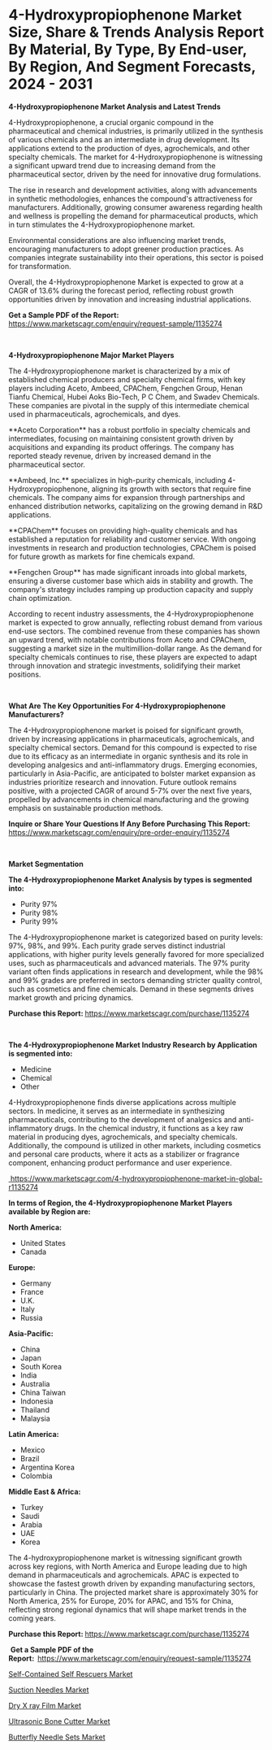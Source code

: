 <p><h1>4-Hydroxypropiophenone Market Size, Share & Trends Analysis Report By Material, By Type, By End-user, By Region, And Segment Forecasts, 2024 - 2031</h1></p><p><strong>4-Hydroxypropiophenone Market Analysis and Latest Trends</strong></p>
<p><p>4-Hydroxypropiophenone, a crucial organic compound in the pharmaceutical and chemical industries, is primarily utilized in the synthesis of various chemicals and as an intermediate in drug development. Its applications extend to the production of dyes, agrochemicals, and other specialty chemicals. The market for 4-Hydroxypropiophenone is witnessing a significant upward trend due to increasing demand from the pharmaceutical sector, driven by the need for innovative drug formulations.</p><p>The rise in research and development activities, along with advancements in synthetic methodologies, enhances the compound's attractiveness for manufacturers. Additionally, growing consumer awareness regarding health and wellness is propelling the demand for pharmaceutical products, which in turn stimulates the 4-Hydroxypropiophenone market.</p><p>Environmental considerations are also influencing market trends, encouraging manufacturers to adopt greener production practices. As companies integrate sustainability into their operations, this sector is poised for transformation.</p><p>Overall, the 4-Hydroxypropiophenone Market is expected to grow at a CAGR of 13.6% during the forecast period, reflecting robust growth opportunities driven by innovation and increasing industrial applications.</p></p>
<p><strong>Get a Sample PDF of the Report:&nbsp;</strong> <a href="https://www.marketscagr.com/enquiry/request-sample/1135274?utm_campaign=1556&utm_medium=2&utm_source=Github&utm_content=ia&utm_term=13102024&utm_id=4-hydroxypropiophenone">https://www.marketscagr.com/enquiry/request-sample/1135274</a></p>
<p>&nbsp;</p>
<p><strong>4-Hydroxypropiophenone Major Market Players</strong></p>
<p><p>The 4-Hydroxypropiophenone market is characterized by a mix of established chemical producers and specialty chemical firms, with key players including Aceto, Ambeed, CPAChem, Fengchen Group, Henan Tianfu Chemical, Hubei Aoks Bio-Tech, P C Chem, and Swadev Chemicals. These companies are pivotal in the supply of this intermediate chemical used in pharmaceuticals, agrochemicals, and dyes.</p><p>**Aceto Corporation** has a robust portfolio in specialty chemicals and intermediates, focusing on maintaining consistent growth driven by acquisitions and expanding its product offerings. The company has reported steady revenue, driven by increased demand in the pharmaceutical sector.</p><p>**Ambeed, Inc.** specializes in high-purity chemicals, including 4-Hydroxypropiophenone, aligning its growth with sectors that require fine chemicals. The company aims for expansion through partnerships and enhanced distribution networks, capitalizing on the growing demand in R&D applications.</p><p>**CPAChem** focuses on providing high-quality chemicals and has established a reputation for reliability and customer service. With ongoing investments in research and production technologies, CPAChem is poised for future growth as markets for fine chemicals expand.</p><p>**Fengchen Group** has made significant inroads into global markets, ensuring a diverse customer base which aids in stability and growth. The company's strategy includes ramping up production capacity and supply chain optimization.</p><p>According to recent industry assessments, the 4-Hydroxypropiophenone market is expected to grow annually, reflecting robust demand from various end-use sectors. The combined revenue from these companies has shown an upward trend, with notable contributions from Aceto and CPAChem, suggesting a market size in the multimillion-dollar range. As the demand for specialty chemicals continues to rise, these players are expected to adapt through innovation and strategic investments, solidifying their market positions.</p></p>
<p>&nbsp;</p>
<p><strong>What Are The Key Opportunities For 4-Hydroxypropiophenone Manufacturers?</strong></p>
<p><p>The 4-Hydroxypropiophenone market is poised for significant growth, driven by increasing applications in pharmaceuticals, agrochemicals, and specialty chemical sectors. Demand for this compound is expected to rise due to its efficacy as an intermediate in organic synthesis and its role in developing analgesics and anti-inflammatory drugs. Emerging economies, particularly in Asia-Pacific, are anticipated to bolster market expansion as industries prioritize research and innovation. Future outlook remains positive, with a projected CAGR of around 5-7% over the next five years, propelled by advancements in chemical manufacturing and the growing emphasis on sustainable production methods.</p></p>
<p><strong>Inquire or Share Your Questions If Any Before Purchasing This Report:</strong> <a href="https://www.marketscagr.com/enquiry/pre-order-enquiry/1135274?utm_campaign=1556&utm_medium=2&utm_source=Github&utm_content=ia&utm_term=13102024&utm_id=4-hydroxypropiophenone">https://www.marketscagr.com/enquiry/pre-order-enquiry/1135274</a></p>
<p>&nbsp;</p>
<p><strong>Market Segmentation</strong></p>
<p><strong>The 4-Hydroxypropiophenone Market Analysis by types is segmented into:</strong></p>
<p><ul><li>Purity 97%</li><li>Purity 98%</li><li>Purity 99%</li></ul></p>
<p><p>The 4-Hydroxypropiophenone market is categorized based on purity levels: 97%, 98%, and 99%. Each purity grade serves distinct industrial applications, with higher purity levels generally favored for more specialized uses, such as pharmaceuticals and advanced materials. The 97% purity variant often finds applications in research and development, while the 98% and 99% grades are preferred in sectors demanding stricter quality control, such as cosmetics and fine chemicals. Demand in these segments drives market growth and pricing dynamics.</p></p>
<p><strong>Purchase this Report:&nbsp;</strong><a href="https://www.marketscagr.com/purchase/1135274?utm_campaign=1556&utm_medium=2&utm_source=Github&utm_content=ia&utm_term=13102024&utm_id=4-hydroxypropiophenone">https://www.marketscagr.com/purchase/1135274</a></p>
<p>&nbsp;</p>
<p><strong>The 4-Hydroxypropiophenone Market Industry Research by Application is segmented into:</strong></p>
<p><ul><li>Medicine</li><li>Chemical</li><li>Other</li></ul></p>
<p><p>4-Hydroxypropiophenone finds diverse applications across multiple sectors. In medicine, it serves as an intermediate in synthesizing pharmaceuticals, contributing to the development of analgesics and anti-inflammatory drugs. In the chemical industry, it functions as a key raw material in producing dyes, agrochemicals, and specialty chemicals. Additionally, the compound is utilized in other markets, including cosmetics and personal care products, where it acts as a stabilizer or fragrance component, enhancing product performance and user experience.</p></p>
<p><a href="https://www.marketscagr.com/4-hydroxypropiophenone-market-in-global-r1135274?utm_campaign=1556&utm_medium=2&utm_source=Github&utm_content=ia&utm_term=13102024&utm_id=4-hydroxypropiophenone">&nbsp;https://www.marketscagr.com/4-hydroxypropiophenone-market-in-global-r1135274</a></p>
<p><strong>In terms of Region, the 4-Hydroxypropiophenone Market Players available by Region are:</strong></p>
<p>
    <p> <strong> North America: </strong>
        <ul>
            <li>United States</li>
            <li>Canada</li>
        </ul>
        </p> 
    <p> <strong> Europe: </strong>
        <ul>
            <li>Germany</li>
            <li>France</li>
            <li>U.K.</li>
            <li>Italy</li>
            <li>Russia</li>
        </ul>
        </p> 
    <p> <strong> Asia-Pacific: </strong>
        <ul>
            <li>China</li>
            <li>Japan</li>
            <li>South Korea</li>
            <li>India</li>
            <li>Australia</li>
            <li>China Taiwan</li>
            <li>Indonesia</li>
            <li>Thailand</li>
            <li>Malaysia</li>
        </ul>
        </p> 
    <p> <strong> Latin America: </strong>
        <ul>
            <li>Mexico</li>
            <li>Brazil</li>
            <li>Argentina Korea</li>
            <li>Colombia</li>
        </ul>
        </p> 
    <p> <strong> Middle East & Africa: </strong>
        <ul>
            <li>Turkey</li>
            <li>Saudi</li>
            <li>Arabia</li>
            <li>UAE</li>
            <li>Korea</li>
        </ul>
    </p>
    </p>
<p><p>The 4-hydroxypropiophenone market is witnessing significant growth across key regions, with North America and Europe leading due to high demand in pharmaceuticals and agrochemicals. APAC is expected to showcase the fastest growth driven by expanding manufacturing sectors, particularly in China. The projected market share is approximately 30% for North America, 25% for Europe, 20% for APAC, and 15% for China, reflecting strong regional dynamics that will shape market trends in the coming years.</p></p>
<p><strong>Purchase this Report: </strong><a href="https://www.marketscagr.com/purchase/1135274?utm_campaign=1556&utm_medium=2&utm_source=Github&utm_content=ia&utm_term=13102024&utm_id=4-hydroxypropiophenone">https://www.marketscagr.com/purchase/1135274</a></p>
<p>&nbsp;<strong>Get a Sample PDF of the Report:&nbsp;&nbsp;</strong><a href="https://www.marketscagr.com/enquiry/request-sample/1135274?utm_campaign=1556&utm_medium=2&utm_source=Github&utm_content=ia&utm_term=13102024&utm_id=4-hydroxypropiophenone">https://www.marketscagr.com/enquiry/request-sample/1135274</a></p>
<p><strong></strong></p>
<p><p><a href="https://github.com/FassouRP/Market-Research-Report-List-6/blob/main/self-contained-self-rescuers-market.md?utm_campaign=1556&utm_medium=2&utm_source=Github&utm_content=ia&utm_term=13102024&utm_id=4-hydroxypropiophenone">Self-Contained Self Rescuers Market</a></p><p><a href="https://www.linkedin.com/pulse/suction-needles-market-size-type-resuable-needlesdisposable-9x0ve?utm_campaign=1556&utm_medium=2&utm_source=Github&utm_content=ia&utm_term=13102024&utm_id=4-hydroxypropiophenone">Suction Needles Market</a></p><p><a href="https://www.linkedin.com/pulse/dry-x-ray-film-market-revolution-2024-2031-trends-shaping-erxse?utm_campaign=1556&utm_medium=2&utm_source=Github&utm_content=ia&utm_term=13102024&utm_id=4-hydroxypropiophenone">Dry X ray Film Market</a></p><p><a href="https://www.linkedin.com/pulse/ultrasonic-bone-cutter-market-global-regional-analysis-ie5ce?utm_campaign=1556&utm_medium=2&utm_source=Github&utm_content=ia&utm_term=13102024&utm_id=4-hydroxypropiophenone">Ultrasonic Bone Cutter Market</a></p><p><a href="https://www.linkedin.com/pulse/butterfly-needle-sets-market-penetration-strategies-untapped-yhzue?utm_campaign=1556&utm_medium=2&utm_source=Github&utm_content=ia&utm_term=13102024&utm_id=4-hydroxypropiophenone">Butterfly Needle Sets Market</a></p></p>